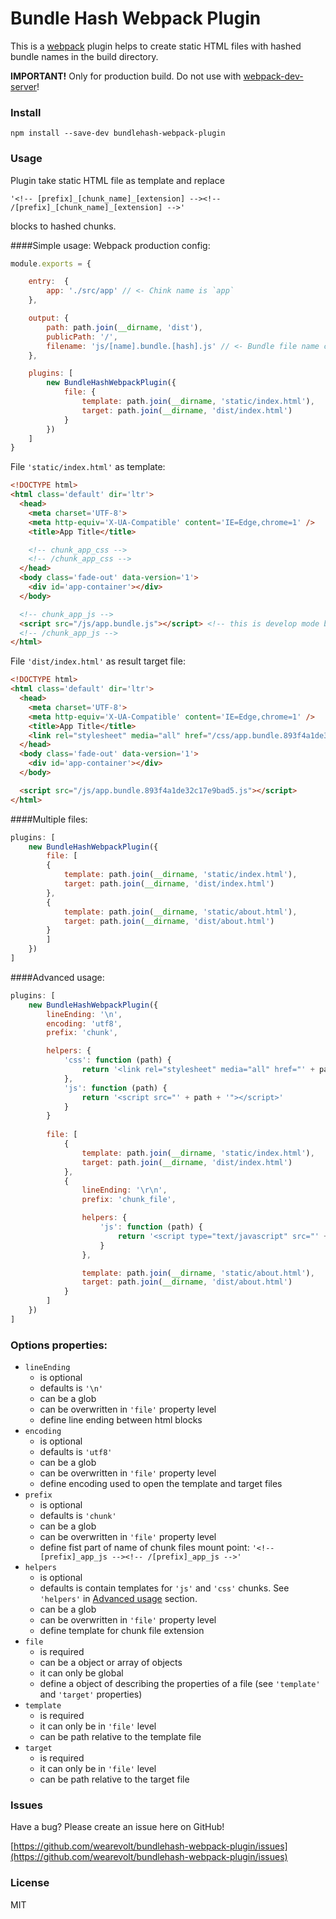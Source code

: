 # Bundle Hash Webpack Plugin

This is a [webpack](http://webpack.github.io/) plugin helps to create static HTML files with hashed bundle names in the build directory.

**IMPORTANT!** Only for production build. Do not use with [webpack-dev-server](https://webpack.github.io/docs/webpack-dev-server.html)!

### Install
`
npm install --save-dev bundlehash-webpack-plugin
`

### Usage
Plugin take static HTML file as template and replace 

`'<!-- [prefix]_[chunk_name]_[extension] --><!-- /[prefix]_[chunk_name]_[extension] -->'`

blocks to hashed chunks.

####Simple usage:
Webpack production config:
```javascript
module.exports = {

    entry:  {
        app: './src/app' // <- Chink name is `app`
    },

    output: {
        path: path.join(__dirname, 'dist'),
        publicPath: '/',
        filename: 'js/[name].bundle.[hash].js' // <- Bundle file name contain hash part
    },

    plugins: [
        new BundleHashWebpackPlugin({
            file: {
                template: path.join(__dirname, 'static/index.html'),
                target: path.join(__dirname, 'dist/index.html')
            }
        })
    ]    
}
```

File `'static/index.html'` as template:
```html
<!DOCTYPE html>
<html class='default' dir='ltr'>
  <head>
    <meta charset='UTF-8'>
    <meta http-equiv='X-UA-Compatible' content='IE=Edge,chrome=1' />
    <title>App Title</title>

    <!-- chunk_app_css -->
    <!-- /chunk_app_css -->
  </head>
  <body class='fade-out' data-version='1'>
    <div id='app-container'></div>
  </body>

  <!-- chunk_app_js -->
  <script src="/js/app.bundle.js"></script> <!-- this is develop mode bundle -->
  <!-- /chunk_app_js -->
</html>
```

File `'dist/index.html'` as result target file:
```html
<!DOCTYPE html>
<html class='default' dir='ltr'>
  <head>
    <meta charset='UTF-8'>
    <meta http-equiv='X-UA-Compatible' content='IE=Edge,chrome=1' />
    <title>App Title</title>
    <link rel="stylesheet" media="all" href="/css/app.bundle.893f4a1de32c17e9bad5.css" />
  </head>
  <body class='fade-out' data-version='1'>
    <div id='app-container'></div>
  </body>

  <script src="/js/app.bundle.893f4a1de32c17e9bad5.js"></script>
</html>
```

####Multiple files:
```javascript
plugins: [
    new BundleHashWebpackPlugin({
        file: [
        {
            template: path.join(__dirname, 'static/index.html'),
            target: path.join(__dirname, 'dist/index.html')
        },
        {
            template: path.join(__dirname, 'static/about.html'),
            target: path.join(__dirname, 'dist/about.html')
        }
        ]
    })
]    
```

####Advanced usage:
```javascript
plugins: [
    new BundleHashWebpackPlugin({
        lineEnding: '\n',
        encoding: 'utf8',
        prefix: 'chunk',

        helpers: {
            'css': function (path) { 
                return '<link rel="stylesheet" media="all" href="' + path + '" />'
            },
            'js': function (path) { 
                return '<script src="' + path + '"></script>'
            }
        }
    
        file: [
            {
                template: path.join(__dirname, 'static/index.html'),
                target: path.join(__dirname, 'dist/index.html')
            },
            {
                lineEnding: '\r\n',
                prefix: 'chunk_file',

                helpers: {
                    'js': function (path) { 
                        return '<script type="text/javascript" src="' + path + '" defer></script>'
                    }
                },

                template: path.join(__dirname, 'static/about.html'),
                target: path.join(__dirname, 'dist/about.html')
            }
        ]
    })
]    
```

### Options properties:
* `lineEnding`
    - is optional
    - defaults is `'\n'`
    - can be a glob
    - can be overwritten in `'file'` property level
    - define line ending between html blocks
* `encoding`
    - is optional
    - defaults is `'utf8'`
    - can be a glob
    - can be overwritten in `'file'` property level
    - define encoding used to open the template and target files
* `prefix`
    - is optional
    - defaults is `'chunk'`
    - can be a glob
    - can be overwritten in `'file'` property level
    - define fist part of name of chunk files mount point: `'<!-- [prefix]_app_js --><!-- /[prefix]_app_js -->'` 
* `helpers`
    - is optional
    - defaults is contain templates for `'js'` and `'css'` chunks. 
      See `'helpers'` in [Advanced usage](https://github.com/wearevolt/bundlehash-webpack-plugin#advanced-usage) section. 
    - can be a glob
    - can be overwritten in `'file'` property level
    - define template for chunk file extension    
* `file`
    - is required
    - can be a object or array of objects
    - it can only be global
    - define a object of describing the properties of a file (see `'template'` and `'target'` properties)
* `template`
    - is required
    - it can only be in `'file'` level
    - can be path relative to the template file
* `target`
    - is required
    - it can only be in `'file'` level
    - can be path relative to the target file

### Issues

Have a bug? Please create an issue here on GitHub!

[https://github.com/wearevolt/bundlehash-webpack-plugin/issues](https://github.com/wearevolt/bundlehash-webpack-plugin/issues)

### License

MIT